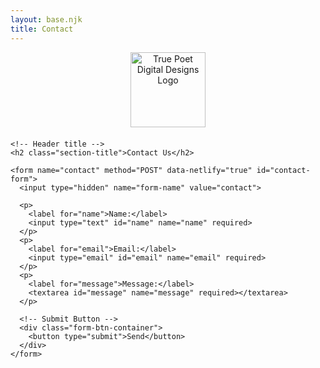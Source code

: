 ```yaml
---
layout: base.njk
title: Contact
---
```


<head>
  <meta charset="UTF-8">
  <meta name="viewport" content="width=device-width, initial-scale=1.0">
  <title>True Poet Digital Designs: Portfolio - Contact</title>

  <!-- Favicon -->
  <link rel="icon" href="assets/TP GOLD TRIM (4K x 4K).svg" type="image/svg+xml">
  <!-- for older browser support -->
  <link rel="icon" href="images/TP GOLD TRIM (4K x 4K).png" sizes="32x32" type="image/png">

  <style>
    /* General Form Styles */
    form {
      max-width: 700px;
      margin: 0 auto;
      padding: 20px;
      background-color: #f9f9f9;
      border-radius: 8px;
      box-shadow: 0 4px 8px rgba(0, 0, 0, 0.1);
    }

    /* Label Styles */
    label {
      display: block;
      margin-bottom: 5px;
      font-weight: bold;
      color: #333;
    }

    /* Input Fields */
    input[type="text"],
    input[type="email"],
    textarea {
      width: 100%;
      padding: 20px;
      margin-bottom: 15px;
      border: 1px solid #ddd;
      border-radius: 4px;
      font-size: 16px;
      color: #333;
    }

    /* Textarea Styling */
    textarea {
      resize: vertical;
      height: 150px;
    }

    /* Submit Button */
    button {
      padding: 12px 20px;
      background-color: #b26834; /* Saddle Brown */
      color: white;
      font-size: 16px;
      border: none;
      border-radius: 4px;
      cursor: pointer;
      transition: background-color 0.3s ease;
    }

    /* Button Hover Effect */
    button:hover {
      background-color: #3b2e2e; /* Dark Brown */
    }

    /* Error Message Style */
    .error {
      color: red;
      font-size: 14px;
      margin-top: 10px;
    }

    /* Section Title */
    .section-title {
      text-align: center;
      font-size: 3rem;
      color: #1e1e1e; /* Dark Brown */
    }

    /* Contact Button Container */
    .contact-button-container {
      display: flex;
      justify-content: center;
      margin-top: 20px;
    }

    /* Contact Button Styling */
    .contact-button {
      padding: 12px 20px;
      background-color: #b26834; /* Saddle Brown */
      color: white;
      font-size: 18px;
      border: none;
      border-radius: 4px;
      cursor: pointer;
      text-decoration: none;
      transition: background-color 0.3s ease;
    }

    /* Contact Button Hover Effect */
    .contact-button:hover {
      background-color: #3b2e2e; /* Dark Brown */
    }

    /* Form Button Container */
    .form-btn-container {
      text-align: center;
    }

    /* Responsive Form Styles */
    @media (max-width: 768px) {
      form {
        padding: 15px;
      }

      .contact-button,
      button {
        width: 100%;
        padding: 14px 20px;
      }
    }

    /* Logo for contact page */
    .contact-logo-container {
      text-align: center;
      margin-bottom: 20px;
    }

    .contact-logo {
      width: 120px; 
      height: auto;
    }
  </style>
</head>

<section class="contact">
  <div class="container flow">
    <div class="contact-logo-container">
      <img src="/images/TP GOLD TRIM (4K x 4K).png" alt="True Poet Digital Designs Logo" class="contact-logo">
    </div>
    
    <!-- Header title -->
    <h2 class="section-title">Contact Us</h2>
    
    <form name="contact" method="POST" data-netlify="true" id="contact-form">
      <input type="hidden" name="form-name" value="contact">
      
      <p>
        <label for="name">Name:</label>
        <input type="text" id="name" name="name" required>
      </p>
      <p>
        <label for="email">Email:</label>
        <input type="email" id="email" name="email" required>
      </p>
      <p>
        <label for="message">Message:</label>
        <textarea id="message" name="message" required></textarea>
      </p>
      
      <!-- Submit Button -->
      <div class="form-btn-container">
        <button type="submit">Send</button>
      </div>
    </form>
  </div>
</section>
